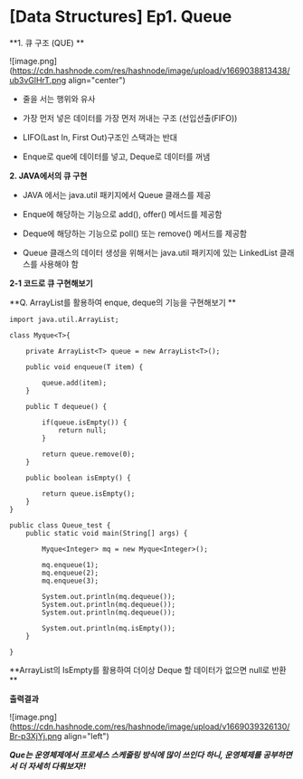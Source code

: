 # [Data Structures] Ep1. Queue

**1. 큐 구조 (QUE) **


![image.png](https://cdn.hashnode.com/res/hashnode/image/upload/v1669038813438/ub3vGlHrT.png align="center")

-  줄을 서는 행위와 유사 

- 가장 먼저 넣은 데이터를 가장 먼저 꺼내는 구조 (선입선출(FIFO)) 

- LIFO(Last In, First Out)구조인 스택과는 반대 

- Enque로 que에 데이터를 넣고, Deque로 데이터를 꺼냄 


**2. JAVA에서의 큐 구현**

-  JAVA 에서는 java.util 패키지에서 Queue 클래스를 제공 

- Enque에 해당하는 기능으로 add(), offer() 메서드를 제공함 

- Deque에 해당하는 기능으로 poll() 또는 remove() 메서드를 제공함 

- Queue 클래스의 데이터 생성을 위해서는 java.util 패키지에 있는 LinkedList 클래스를 사용해야 함


**2-1 코드로 큐 구현해보기**

**Q. ArrayList를 활용하여 enque, deque의 기능을 구현해보기 **


```
import java.util.ArrayList;

class Myque<T>{
	
	private ArrayList<T> queue = new ArrayList<T>();
	
	public void enqueue(T item) {
		
		queue.add(item);
	}
	
	public T dequeue() {
		
		if(queue.isEmpty()) {
			return null;
		}
		
		return queue.remove(0);
	}
	
	public boolean isEmpty() {
		
		return queue.isEmpty();
	}
}

public class Queue_test {
	public static void main(String[] args) {
		
		Myque<Integer> mq = new Myque<Integer>();
		
		mq.enqueue(1);
		mq.enqueue(2);
		mq.enqueue(3);
		
		System.out.println(mq.dequeue());
		System.out.println(mq.dequeue());
		System.out.println(mq.dequeue());
		
		System.out.println(mq.isEmpty());
	}

}

``` 

**ArrayList의 IsEmpty를 활용하여 더이상 Deque 할 데이터가 없으면 null로 반환 **

**출력결과**

![image.png](https://cdn.hashnode.com/res/hashnode/image/upload/v1669039326130/Br-p3XjYj.png align="left")

***Que는 운영체제에서 프로세스 스케줄링 방식에 많이 쓰인다 하니, 운영체제를 공부하면서 더 자세히 다뤄보자!!***
 




 